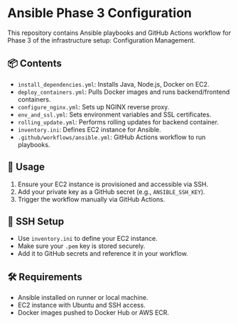 # Ansible Phase 3 Configuration

This repository contains Ansible playbooks and GitHub Actions workflow for Phase 3 of the infrastructure setup: Configuration Management.

## 📦 Contents

- `install_dependencies.yml`: Installs Java, Node.js, Docker on EC2.
- `deploy_containers.yml`: Pulls Docker images and runs backend/frontend containers.
- `configure_nginx.yml`: Sets up NGINX reverse proxy.
- `env_and_ssl.yml`: Sets environment variables and SSL certificates.
- `rolling_update.yml`: Performs rolling updates for backend container.
- `inventory.ini`: Defines EC2 instance for Ansible.
- `.github/workflows/ansible.yml`: GitHub Actions workflow to run playbooks.

## 🚀 Usage

1. Ensure your EC2 instance is provisioned and accessible via SSH.
2. Add your private key as a GitHub secret (e.g., `ANSIBLE_SSH_KEY`).
3. Trigger the workflow manually via GitHub Actions.

## 🔐 SSH Setup

- Use `inventory.ini` to define your EC2 instance.
- Make sure your `.pem` key is stored securely.
- Add it to GitHub secrets and reference it in your workflow.

## 🛠️ Requirements

- Ansible installed on runner or local machine.
- EC2 instance with Ubuntu and SSH access.
- Docker images pushed to Docker Hub or AWS ECR.

